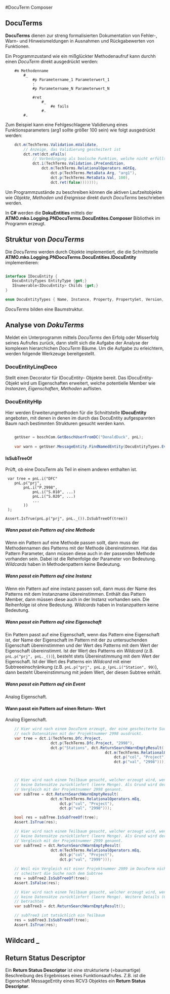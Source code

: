 ﻿#DocuTerm Composer

## DocuTerms

**DocuTerms** dienen zur streng formalisierten  Dokumentation von Fehler-, Warn- und Hinweismeldungen in Ausnahmen und Rückgabewerten von Funktionen.

Ein Programmzustand wie ein mißglückter Methodenaufruf kann durchh einen *DocuTerm* direkt ausgedrückt werden:

``````
    #m Methodenname 
        #_ 
            #p Parametername_1 Parameterwert_1
            :
            #p Parametername_N Parameterwert_N

            #ret
                #_
                    #e fails
                #.
        #.
``````        

Zum Beispiel kann eine Fehlgeschlagene Validierung eines Funktionsparameters (arg1 sollte größer 100 sein) wie folgt ausgedrückt werden:

``````C#
    dct.m(TechTerms.Validation.mValidate,
        // Anzeige, das Validierung gescheitert ist
        dct.ret(dct.eFails(
            // Vorbedingung als boolsche Funktion, welche nicht erfüllt wurde (z.B. muss arg1 >= 100 sein)
            dct.i(TechTerms.Validation.iPreCondition,        
                dct.m(TechTerms.RelationalOperators.mGtEq,                          
                    dct.p(TechTerms.MetaData.Arg, "arg1"),
                    dct.p(TechTerms.MetaData.Val, 100),
                    dct.ret(false)))))));

``````
Um Programmzustände zu beschreiben können die aktiven Laufzeitobjekte wie *Objekte*, *Methoden* und *Ereignisse*  direkt durch *DocuTerms* beschrieben werden.

In **C#** werden die **DokuEntities** mittels der **ATMO.mko.Logging.PNDocuTerms.DocuEntites.Composer** Bibliothek im Programm erzeugt.

## Struktur von *DocuTerms*

Die *DocuTerms* werden durch Objekte implementiert, die die Schnittstelle **ATMO.mko.Logging.PNDocuTerms.DocuEntities.IDocuEntity** implementieren:

``````C#

interface IDocuEntity {
   DocuEntityTypes EntityType {get;}
   IEnumerable<IDocuEntity> Childs {get;}
}

enum DocuEntityTypes { Name, Instance, Property, PropertySet, Version, Event, Method, List, String, Text, Date, ReturnValue, KillIfNot, none, ListToEmbed};

``````
*DocuTerms* bilden eine Baumstruktur.


## Analyse von *DokuTerms*

Meldet ein Unterprogramm mittels *DocuTerms* den Erfolg oder Misserfolg seines Aufrufes zurück, dann stellt sich die Aufgabe der Analyse der komplexen hierarchichen *DocuTerm* Bäume. Um die Aufgabe zu erleichtern, werden folgende Werkzeuge bereitgestellt.

### DocuEntityLinqDeco

Stellt einen Decorator für IDocuEntity- Objekte bereit. Das IDocuEntity- Objekt wird um Eigenschaften erweitert, welche potentielle Member wie *Instanzen*, *Eigenschaften*, *Methoden* auflisten. 

### DocuEntityHlp

Hier werden Erweiterungmethoden für die Schnittstelle **IDocuEntity** angeboten, mit denen in denen im durch das DocuEntity aufgespannten Baum nach bestimmten Strukturen gesucht werden kann.

``````C#

    getUser = boschCom.GetBoschUserFromDC("DonaldDuck", pnL);
    
    var warn = getUser.MessageEntity.FindNamedEntity(DocuEntityTypes.Event, Composer.TechTerms.eWarn); 
``````


#### IsSubTreeOf

Prüft, ob eine DocuTerm als Teil in einem anderen enthalten ist.

     var tree = pnL.i("DFC"
        pnL.p("prj", 
            pnL.i("P.2998",
                pnL.i("S.010", ...)
                pnL.i("S.020", ...)
                ...
            ))
     );

    Assert.IsTrue(pnL.p("prj", pnL._()).IsSubTreeOf(tree))

##### Wann passt ein Pattern auf eine Methode

Wenn ein Pattern auf eine Methode passen sollt, dann muss der Methodennamen des Patterns mit der Methode übereinstimmen. Hat das Pattern Parameter, dann müssen diese auch in der passenden Methode vorhanden sein. Dabei ist die Rehenfolge der Parameter von Bedeutung.
*Wildcards* haben in Methodenpattern keine Bedeutung.

##### Wann passt ein Pattern auf eine Instanz

Wenn ein Pattern auf eine instanz passen soll, dann muss der Name des Patterns mit dem Instanzname übereinstimmen. Enthält das Pattern Member, dann müssen diese auch in der Instanz vorhanden sein. Die Reihenfolge ist ohne Bedeutung.
*Wildcards* haben in Instanzpattern keine Bedeutung.

##### Wann passt ein Pattern auf eine Eigenschaft

Ein Pattern passt auf eine Eigenschaft, wenn das Pattern eine Eigenschaft ist, der Name der Eigenschaft im Pattern mit der zu untersuchenden Eigenschaft übereinstimmen und der Wert des Patterns mit dem Wert der Eigenschaft übereinstimmt.
Ist der Wert des Patterns ein *Wildcard* (z.B. `pnL.p("prj", pnL._())`), besteht stets Übereinstimmung mit dem Wert der Eigenschaft.
Ist der Wert des Patterns ein *Wildcard* mit einer Subtreeeinschränkung (z.B. `pnL.p("prj", pnL.p_(pnL.i("Station", 99)`), dann besteht Übereinstimmung mit jedem Wert, der diesen Subtree enhält.

##### Wann passt ein Pattern auf ein Event

Analog Eigenschaft.

#### Wann passt ein Pattern auf einen Return- Wert

Analog Eigenschaft.

``````C#
    // Hier wird nach einem DocuTerm erzeugt, der eine gescheiterte Suche 
    // nach Datensätzen mit der Projektnummer 2998 ausdrückt.
    var tree = dct.i(TechTerms.Dfc.Project,
                    dct.p(TechTerms.Dfc.Project, "2998"),
                    dct.p("Stations", dct.ReturnSearchWarnEmptyResult(
                                            dct.m(TechTerms.RelationalOperators.mEq,
                                                dct.p("col", "Project"),
                                                dct.p("val", "2998")))));



    // Hier wird nach einem Teilbaum gesucht, welcher erzeugt wird, wenn eine Abfrage 
    // keine Datensätze zurückliefert (leere Menge). Als Grund wird der gescheiterte 
    // Vergleich mit der Projektnummer 2998 genannt. 
    var subTree = dct.ReturnSearchWarnEmptyResult(
                    dct.m(TechTerms.RelationalOperators.mEq,
                        dct.p("col", "Project"),
                        dct.p("val", "2998")));

    bool res = subTree.IsSubTreeOf(tree);
    Assert.IsTrue(res);

    // Hier wird nach einem Teilbaum gesucht, welcher erzeugt wird, wenn eine Abfrage 
    // keine Datensätze zurückliefert (leere Menge). Als Grund wird der gescheiterte 
    // Vergleich mit der Projektnummer 2999 genannt. 
    var subTree2 = dct.ReturnSearchWarnEmptyResult(
                    dct.m(TechTerms.RelationalOperators.mEq,
                        dct.p("col", "Project"),
                        dct.p("val", "2999")));

    // Weil ein Vergleich mit einer Projektnummer 2999 im DocuTerm nicht vorkommt,
    // scheitert die Suche nach dem Subtree
    res = subTree2.IsSubTreeOf(tree);
    Assert.IsFalse(res);

    // Hier wird nach einem Teilbaum gesucht, welcher erzeugt wird, wenn eine Abfrage 
    // keine Datensätze zurückliefert (leere Menge). Weitere Details (Grund) werden nicht 
    // betrachtet
    var subTree3 = dct.ReturnSearchWarnEmptyResult();

    // subTree3 ist tatsächlich ein Teilbaum
    res = subTree3.IsSubTreeOf(tree);
    Assert.IsTrue(res);
``````

## Wildcard _



## Return Status Descriptor

Ein **Return Status Descriptor** ist eine strukturierte (=baumartige) Beschreibung des Ergebnisses eines 
Funktionsaufrufes. Z.B. ist die Eigenschaft MessageEntity eines RCV3 Objektes ein **Return Status Descriptor**.







